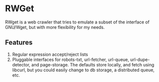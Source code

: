 # RWGet

RWget is a web crawler that tries to emulate a subset of the interface of GNU/Wget, but with more flexibility for my needs.

## Features

1. Regular expression accept/reject lists
2. Pluggable interfaces for robots-txt, url-fetcher, url-queue, url-dupe-detector, and page-storage.  The defaults store locally, and fetch using libcurl, but you could easily change to db storage, a distributed queue, etc.